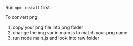 Run `npm install` first.

To convert png:

1. copy your png file into png folder
2. change the img var in main.js to match your png name
3. run node main.js and look into raw folder


